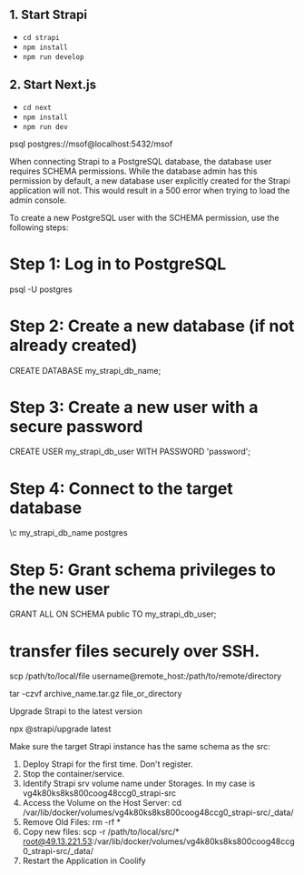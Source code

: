 ## 1. Start Strapi

- `cd strapi`
- `npm install`
- `npm run develop`

## 2. Start Next.js

- `cd next`
- `npm install`
- `npm run dev`


psql postgres://msof@localhost:5432/msof




When connecting Strapi to a PostgreSQL database, the database user requires SCHEMA permissions. While the database admin has this permission by default, a new database user explicitly created for the Strapi application will not. This would result in a 500 error when trying to load the admin console.

To create a new PostgreSQL user with the SCHEMA permission, use the following steps:

# Step 1: Log in to PostgreSQL
psql -U postgres

# Step 2: Create a new database (if not already created)
CREATE DATABASE my_strapi_db_name;

# Step 3: Create a new user with a secure password
CREATE USER my_strapi_db_user WITH PASSWORD 'password';

# Step 4: Connect to the target database
\c my_strapi_db_name postgres

# Step 5: Grant schema privileges to the new user
GRANT ALL ON SCHEMA public TO my_strapi_db_user;


# transfer files securely over SSH.
scp /path/to/local/file username@remote_host:/path/to/remote/directory


tar -czvf archive_name.tar.gz file_or_directory



Upgrade Strapi to the latest version

npx @strapi/upgrade latest










Make sure the target Strapi instance has the same schema as the src:

1. Deploy Strapi for the first time. Don't register.
2. Stop the container/service.
3. Identify Strapi srv volume name under Storages. In my case is vg4k80ks8ks800coog48ccg0_strapi-src
4. Access the Volume on the Host Server: cd /var/lib/docker/volumes/vg4k80ks8ks800coog48ccg0_strapi-src/_data/
5. Remove Old Files: rm -rf *
6. Copy new files:
scp -r /path/to/local/src/* root@49.13.221.53:/var/lib/docker/volumes/vg4k80ks8ks800coog48ccg0_strapi-src/_data/
7. Restart the Application in Coolify

